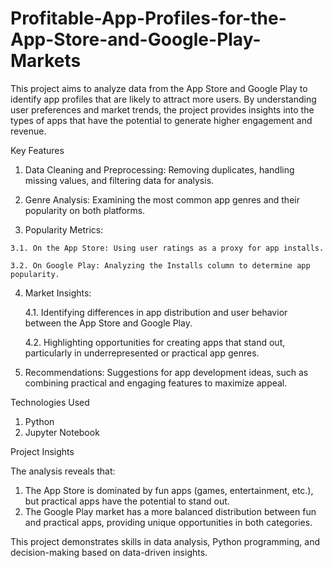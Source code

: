 # Profitable-App-Profiles-for-the-App-Store-and-Google-Play-Markets

This project aims to analyze data from the App Store and Google Play to identify app profiles that are likely to attract more users. By understanding user preferences and market trends, the project provides insights into the types of apps that have the potential to generate higher engagement and revenue.

Key Features

  1. Data Cleaning and Preprocessing: Removing duplicates, handling missing values, and filtering data for analysis.

  2. Genre Analysis: Examining the most common app genres and their popularity on both platforms.

  3. Popularity Metrics:

    3.1. On the App Store: Using user ratings as a proxy for app installs.

    3.2. On Google Play: Analyzing the Installs column to determine app popularity.

  4. Market Insights:

     4.1. Identifying differences in app distribution and user behavior between the App Store and Google Play.

     4.2. Highlighting opportunities for creating apps that stand out, particularly in underrepresented or practical app genres.

  5. Recommendations: Suggestions for app development ideas, such as combining practical and engaging features to maximize appeal.

Technologies Used

  1. Python
  2. Jupyter Notebook
  

Project Insights

The analysis reveals that:

  1. The App Store is dominated by fun apps (games, entertainment, etc.), but practical apps have the potential to stand out.
  2. The Google Play market has a more balanced distribution between fun and practical apps, providing unique opportunities in both categories.

This project demonstrates skills in data analysis, Python programming, and decision-making based on data-driven insights.

